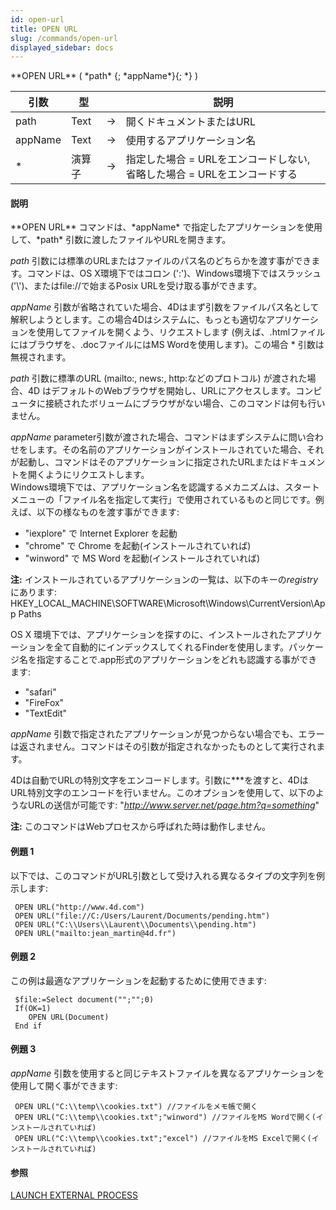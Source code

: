```yaml
---
id: open-url
title: OPEN URL
slug: /commands/open-url
displayed_sidebar: docs
---
```


<!--REF #_command_.OPEN URL.Syntax-->**OPEN URL** ( *path* {; *appName*}{; *} )<!-- END REF-->
<!--REF #_command_.OPEN URL.Params-->
| 引数 | 型 |  | 説明 |
| --- | --- | --- | --- |
| path | Text | &srarr; | 開くドキュメントまたはURL |
| appName | Text | &srarr; | 使用するアプリケーション名 |
| * | 演算子 | &srarr; | 指定した場合 = URLをエンコードしない, 省略した場合 = URLをエンコードする |

<!-- END REF-->

#### 説明 

<!--REF #_command_.OPEN URL.Summary-->**OPEN URL** コマンドは、*appName* で指定したアプリケーションを使用して、*path* 引数に渡したファイルやURLを開きます。<!-- END REF-->  

*path* 引数には標準のURLまたはファイルのパス名のどちらかを渡す事ができます。コマンドは、OS X環境下ではコロン (':')、Windows環境下ではスラッシュ('\\')、またはfile://で始まるPosix URLを受け取る事ができます。

*appName* 引数が省略されていた場合、4Dはまず引数をファイルパス名として解釈しようとします。この場合4Dはシステムに、もっとも適切なアプリケーションを使用してファイルを開くよう、リクエストします (例えば、.htmlファイルにはブラウザを、.docファイルにはMS Wordを使用します)。この場合 \* 引数は無視されます。

*path* 引数に標準のURL (mailto:, news:, http:などのプロトコル) が渡された場合、4D はデフォルトのWebブラウザを開始し、URLにアクセスします。コンピュータに接続されたボリュームにブラウザがない場合、このコマンドは何も行いません。

*appName* parameter引数が渡された場合、コマンドはまずシステムに問い合わせをします。その名前のアプリケーションがインストールされていた場合、それが起動し、コマンドはそのアプリケーションに指定されたURLまたはドキュメントを開くようにリクエストします。  
Windows環境下では、アプリケーション名を認識するメカニズムは、スタートメニューの「ファイル名を指定して実行」で使用されているものと同じです。例えば、以下の様なものを渡す事ができます:

* "iexplore" で Internet Explorer を起動
* "chrome" で Chrome を起動(インストールされていれば)
* "winword" で MS Word を起動(インストールされていれば)

**注:** インストールされているアプリケーションの一覧は、以下のキーの*registry* にあります: HKEY\_LOCAL\_MACHINE\\SOFTWARE\\Microsoft\\Windows\\CurrentVersion\\App Paths

OS X 環境下では、アプリケーションを探すのに、インストールされたアプリケーションを全て自動的にインデックスしてくれるFinderを使用します。パッケージ名を指定することで.app形式のアプリケーションをどれも認識する事ができます:

* "safari"
* "FireFox"
* "TextEdit"

*appName* 引数で指定されたアプリケーションが見つからない場合でも、エラーは返されません。コマンドはその引数が指定されなかったものとして実行されます。

4Dは自動でURLの特別文字をエンコードします。引数に*\**を渡すと、4DはURL特別文字のエンコードを行いません。このオプションを使用して、以下のようなURLの送信が可能です: "*http://www.server.net/page.htm?q=something*"

**注:** このコマンドはWebプロセスから呼ばれた時は動作しません。

#### 例題 1 

 以下では、このコマンドがURL引数として受け入れる異なるタイプの文字列を例示します:

```4d
 OPEN URL("http://www.4d.com")
 OPEN URL("file://C:/Users/Laurent/Documents/pending.htm")
 OPEN URL("C:\\Users\\Laurent\\Documents\\pending.htm")
 OPEN URL("mailto:jean_martin@4d.fr")
```

#### 例題 2 

 この例は最適なアプリケーションを起動するために使用できます: 

```4d
 $file:=Select document("";"";0)
 If(OK=1)
    OPEN URL(Document)
 End if
```

#### 例題 3 

*appName* 引数を使用すると同じテキストファイルを異なるアプリケーションを使用して開く事ができます:

```4d
 OPEN URL("C:\\temp\\cookies.txt") //ファイルをメモ帳で開く
 OPEN URL("C:\\temp\\cookies.txt";"winword") //ファイルをMS Wordで開く(インストールされていれば)
 OPEN URL("C:\\temp\\cookies.txt";"excel") //ファイルをMS Excelで開く(インストールされていれば)
```

#### 参照 

[LAUNCH EXTERNAL PROCESS](launch-external-process.md)  